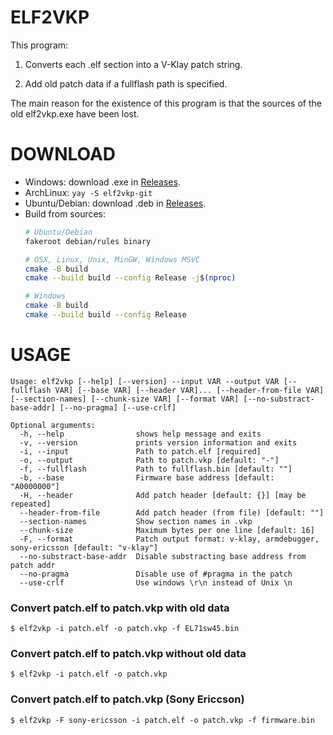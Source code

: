 # ELF2VKP

This program:

1. Converts each .elf section into a V-Klay patch string.

2. Add old patch data if a fullflash path is specified.

The main reason for the existence of this program is that the sources of the old elf2vkp.exe have been lost.

# DOWNLOAD
- Windows: download .exe in [Releases](https://github.com/siemens-mobile-hacks/elf2vkp/releases).
- ArchLinux: `yay -S elf2vkp-git`
- Ubuntu/Debian: download .deb in [Releases](https://github.com/siemens-mobile-hacks/elf2vkp/releases).
- Build from sources:
	```bash
	# Ubuntu/Debian
	fakeroot debian/rules binary

	# OSX, Linux, Unix, MinGW, Windows MSVC
	cmake -B build
	cmake --build build --config Release -j$(nproc)

	# Windows
	cmake -B build
	cmake --build build --config Release
	```

# USAGE

```
Usage: elf2vkp [--help] [--version] --input VAR --output VAR [--fullflash VAR] [--base VAR] [--header VAR]... [--header-from-file VAR] [--section-names] [--chunk-size VAR] [--format VAR] [--no-substract-base-addr] [--no-pragma] [--use-crlf]

Optional arguments:
  -h, --help                shows help message and exits
  -v, --version             prints version information and exits
  -i, --input               Path to patch.elf [required]
  -o, --output              Path to patch.vkp [default: "-"]
  -f, --fullflash           Path to fullflash.bin [default: ""]
  -b, --base                Firmware base address [default: "A0000000"]
  -H, --header              Add patch header [default: {}] [may be repeated]
  --header-from-file        Add patch header (from file) [default: ""]
  --section-names           Show section names in .vkp
  --chunk-size              Maximum bytes per one line [default: 16]
  -F, --format              Patch output format: v-klay, armdebugger, sony-ericsson [default: "v-klay"]
  --no-substract-base-addr  Disable substracting base address from patch addr
  --no-pragma               Disable use of #pragma in the patch
  --use-crlf                Use windows \r\n instead of Unix \n
```

### Convert patch.elf to patch.vkp with old data
```
$ elf2vkp -i patch.elf -o patch.vkp -f EL71sw45.bin
```

### Convert patch.elf to patch.vkp without old data
```
$ elf2vkp -i patch.elf -o patch.vkp
```

### Convert patch.elf to patch.vkp (Sony Ericcson)
```
$ elf2vkp -F sony-ericsson -i patch.elf -o patch.vkp -f firmware.bin
```
